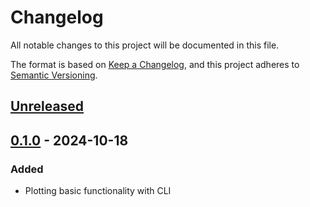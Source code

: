 # Changelog

All notable changes to this project will be documented in this file.

The format is based on [Keep a Changelog](https://keepachangelog.com/en/1.0.0/),
and this project adheres to [Semantic Versioning](https://semver.org/spec/v2.0.0.html).

## [Unreleased]

## [0.1.0] - 2024-10-18

### Added

- Plotting basic functionality with CLI

[Unreleased]: https://github.com/RaczeQ/pixel-map/compare/0.1.0...HEAD

[0.1.0]: https://github.com/RaczeQ/pixel-map/releases/tag/0.1.0
